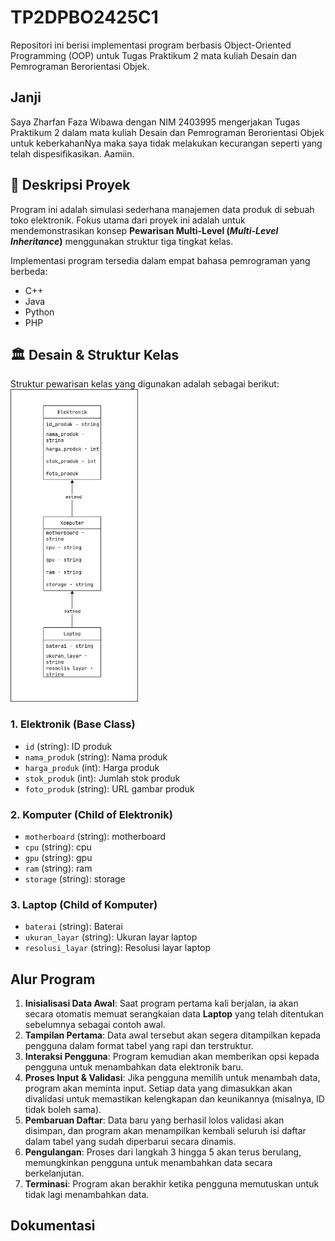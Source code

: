 # TP2DPBO2425C1

Repositori ini berisi implementasi program berbasis Object-Oriented Programming (OOP) untuk Tugas Praktikum 2 mata kuliah Desain dan Pemrograman Berorientasi Objek.

## Janji
Saya Zharfan Faza Wibawa dengan NIM 2403995 mengerjakan Tugas Praktikum 2 dalam mata kuliah Desain dan Pemrograman Berorientasi Objek untuk keberkahanNya maka saya tidak melakukan kecurangan seperti yang telah dispesifikasikan. Aamiin.

## 🚀 Deskripsi Proyek

Program ini adalah simulasi sederhana manajemen data produk di sebuah toko elektronik. Fokus utama dari proyek ini adalah untuk mendemonstrasikan konsep **Pewarisan Multi-Level (*Multi-Level Inheritance*)** menggunakan struktur tiga tingkat kelas.

Implementasi program tersedia dalam empat bahasa pemrograman yang berbeda:
- C++
- Java
- Python
- PHP

## 🏛️ Desain & Struktur Kelas

Struktur pewarisan kelas yang digunakan adalah sebagai berikut:
<br>
<img src="diagram.png" alt="Design Inheritance" height="500">
<br>

### **1. Elektronik (Base Class)**
- `id` (string): ID produk
- `nama_produk` (string): Nama produk
- `harga_produk` (int): Harga produk
- `stok_produk` (int): Jumlah stok produk
- `foto_produk` (string): URL gambar produk

### **2. Komputer (Child of Elektronik)**
- `motherboard` (string): motherboard
- `cpu` (string): cpu
- `gpu` (string): gpu
- `ram` (string): ram
- `storage` (string): storage

### **3. Laptop (Child of Komputer)**
- `baterai` (string): Baterai
- `ukuran_layar` (string): Ukuran layar laptop
- `resolusi_layar` (string): Resolusi layar laptop

## Alur Program
1.  **Inisialisasi Data Awal**: Saat program pertama kali berjalan, ia akan secara otomatis memuat serangkaian data **Laptop** yang telah ditentukan sebelumnya sebagai contoh awal.
2.  **Tampilan Pertama**: Data awal tersebut akan segera ditampilkan kepada pengguna dalam format tabel yang rapi dan terstruktur.
3.  **Interaksi Pengguna**: Program kemudian akan memberikan opsi kepada pengguna untuk menambahkan data elektronik baru.
4.  **Proses Input & Validasi**: Jika pengguna memilih untuk menambah data, program akan meminta input. Setiap data yang dimasukkan akan divalidasi untuk memastikan kelengkapan dan keunikannya (misalnya, ID tidak boleh sama).
5.  **Pembaruan Daftar**: Data baru yang berhasil lolos validasi akan disimpan, dan program akan menampilkan kembali seluruh isi daftar dalam tabel yang sudah diperbarui secara dinamis.
6.  **Pengulangan**: Proses dari langkah 3 hingga 5 akan terus berulang, memungkinkan pengguna untuk menambahkan data secara berkelanjutan.
7.  **Terminasi**: Program akan berakhir ketika pengguna memutuskan untuk tidak lagi menambahkan data.

## Dokumentasi

